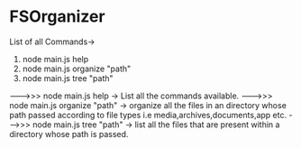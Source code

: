 # FSOrganizer
List of all Commands->
   1. node main.js help
   2. node main.js organize "path"
   3. node main.js tree "path"
   
--->>> node main.js help -> List all the commands available.
--->>> node main.js organize "path" -> organize all the files in an directory whose path passed according to file types i.e media,archives,documents,app etc.
--->>> node main.js tree "path"  -> list all the files that are present within a directory whose path is passed.
